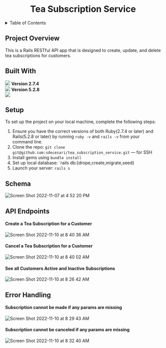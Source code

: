 <h1 align="center">Tea Subscription Service</h1>

<!-- TABLE OF CONTENTS -->
  <details>
  <summary>Table of Contents</summary>
  <ol>
    </li>
    <li><a href="#project-overview">Project Overview</a></li>
    <li><a href="#built-with">Built With</a></li>
    <li><a href="#setup">Setup</a></li>
    <li><a href="#schema">Schema</a></li>
    <li><a href="#api-endpoints">API Endpoints</a></li>
    <li><a href="#error-handling">Error Handling</a></li>
  </ol>
</details>

<!-- PROJECT OVERVIEW -->
## Project Overview
This is a Rails RESTful API app that is designed to create, update, and delete tea subscriptions for customers.

<!-- Built With -->
## Built With
[<img src="https://img.shields.io/badge/Ruby-CC342D?style=for-the-badge&logo=ruby&logoColor=white"/>](https://www.ruby-lang.org/en/) **Version 2.7.4**<br>
[<img src="https://img.shields.io/badge/Ruby_on_Rails-CC0000?style=for-the-badge&logo=ruby-on-rails&logoColor=white"/>](https://rubyonrails.org/) **Version 5.2.8**<br>
[<img src="https://img.shields.io/badge/Postman-FF6C37?style=for-the-badge&logo=Postman&logoColor=white"/>](https://www.postman.com/product/what-is-postman/)<br>


<!-- Setup -->
## Setup
To set up the project on your local machine, complete the following steps:
1. Ensure you have the correct versions of both Ruby(2.7.4 or later) and Rails(5.2.8 or later) by running `ruby -v` and `rails -v` from your command line.<br>
2. Clone the repo:
```git clone git@github.com:sdecesari/tea_subscription_service.git``` &mdash; for SSH
4. Install gems using `bundle install`
5. Set up local database: `rails db:{drope,create,migrate,seed}
6. Launch your server: `rails s`


<!-- Schema -->
## Schema
![Screen Shot 2022-11-07 at 4 52 20 PM](https://user-images.githubusercontent.com/99003546/200712982-4d791178-4513-4c1c-ba5f-cd252bf97679.png)


<!-- API Endpoints -->
## API Endpoints
#### Create a Tea Subscription for a Customer
![Screen Shot 2022-11-10 at 8 40 36 AM](https://user-images.githubusercontent.com/99003546/201154648-75da2340-5939-453f-a66a-17beda3a8441.png)<br>
#### Cancel a Tea Subscription for a Customer
![Screen Shot 2022-11-10 at 8 40 02 AM](https://user-images.githubusercontent.com/99003546/201154520-2e22099c-12d5-48a1-84bf-21423a7754fe.png)<br>
#### See all Customers Active and Inactive Subscriptions
![Screen Shot 2022-11-10 at 8 26 42 AM](https://user-images.githubusercontent.com/99003546/201151476-c99f8bda-fec1-47af-a0b9-82c53d1b7d2e.png)
 
<!-- Error Handling -->
## Error Handling
#### Subscription cannot be made if any params are missing
![Screen Shot 2022-11-10 at 8 29 43 AM](https://user-images.githubusercontent.com/99003546/201152225-b7f350ae-0fad-4c16-a5f1-3bebd29dacc8.png)<br>
#### Subscription cannot be canceled if any params are missing
![Screen Shot 2022-11-10 at 8 32 40 AM](https://user-images.githubusercontent.com/99003546/201152906-1ac04655-5578-40e3-bf15-a0e9637c96eb.png)<br>
